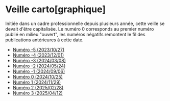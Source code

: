 # Veille carto[graphique]

Initiée dans un cadre professionnelle depuis plusieurs année, cette veille se devait d'être capitalisée.
Le numéro 0 corresponds au premier numéro publié en milieu "ouvert", les numéros négatifs remontent le fil des publications antérieures à cette date.
* [Numéro -5 (2023/10/27)](Numero-5.md)
* [Numéro -4 (2023/12/01)](Numero-4.md)
* [Numéro -3 (2024/03/08)](Numero-3.md)
* [Numéro -2 (2024/05/24)](Numero-2.md)
* [Numéro -1 (2024/09/06)](Numero-1.md)
* [Numéro 0 (2024/10/25)](Numero+0.md)
* [Numéro 1 (2024/11/29)](Numero+1.md)
* [Numéro 2 (2025/02/28)](Numero+2.md)
* [Numéro 3 (2025/04/12)](Numero+3.md)



